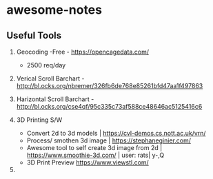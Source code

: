 # awesome-notes

## Useful Tools

1) Geocoding -Free - https://opencagedata.com/
    - 2500 req/day
        
2) Verical Scroll Barchart - http://bl.ocks.org/nbremer/326fb6de768e85261bfd47aa1f497863
3) Harizontal Scroll Barchart - http://bl.ocks.org/cse4qf/95c335c73af588ce48646ac5125416c6
4) 3D Printing S/W
    - Convert 2d to 3d models  |  https://cvl-demos.cs.nott.ac.uk/vrn/
    - Process/ smothen 3d image  |   https://stephaneginier.com/
    -  Awesome tool to self create 3d image from 2d  |   https://www.smoothie-3d.com/   |   user: rats| y-,Q
    - 3D Print Preview  https://www.viewstl.com/
5) 
